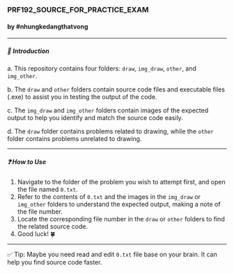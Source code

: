 ### PRF192_SOURCE_FOR_PRACTICE_EXAM
#### by #nhungkedangthatvong
---

##### 🚩 Introduction
a. This repository contains four folders: `draw`, `img_draw`, `other`, and `img_other`.

b. The `draw` and `other` folders contain source code files and executable files (.exe) to assist you in testing the output of the code.

c. The `img_draw` and `img_other` folders contain images of the expected output to help you identify and match the source code easily.

d. The `draw` folder contains problems related to drawing, while the `other` folder contains problems unrelated to drawing.

---

##### ❓ How to Use
1. Navigate to the folder of the problem you wish to attempt first, and open the file named `0.txt`.
2. Refer to the contents of `0.txt` and the images in the `img_draw` or `img_other` folders to understand the expected output, making a note of the file number.
3. Locate the corresponding file number in the `draw` or `other` folders to find the related source code.
4. Good luck! 🍀

---
✅ Tip: Maybe you need read and edit `0.txt` file base on your brain. It can help you find source code faster.